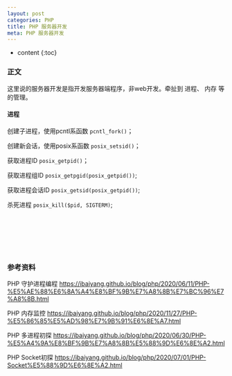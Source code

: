 ```yaml
---
layout: post
categories: PHP
title: PHP 服务器开发
meta: PHP 服务器开发
---
```

* content
{:toc}

### 正文

这里说的服务器开发是指开发服务器端程序，非web开发。牵扯到 进程、 内存 等的管理。

#### 进程

创建子进程，使用pcntl系函数 `pcntl_fork()`；

创建新会话，使用posix系函数 `posix_setsid()`；

获取进程ID `posix_getpid()`；

获取进程组ID `posix_getpgid(posix_getpid())`;

获取进程会话ID `posix_getsid(posix_getpid())`;

杀死进程 `posix_kill($pid, SIGTERM)`;

<br/><br/><br/><br/><br/>
### 参考资料

PHP 守护进程编程 <https://ibaiyang.github.io/blog/php/2020/06/11/PHP-%E5%AE%88%E6%8A%A4%E8%BF%9B%E7%A8%8B%E7%BC%96%E7%A8%8B.html>

PHP 内存监控 <https://ibaiyang.github.io/blog/php/2020/11/27/PHP-%E5%86%85%E5%AD%98%E7%9B%91%E6%8E%A7.html>

PHP 多进程初探 <https://ibaiyang.github.io/blog/php/2020/06/30/PHP-%E5%A4%9A%E8%BF%9B%E7%A8%8B%E5%88%9D%E6%8E%A2.html>

PHP Socket初探 <https://ibaiyang.github.io/blog/php/2020/07/01/PHP-Socket%E5%88%9D%E6%8E%A2.html>

